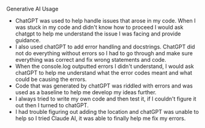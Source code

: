 Generative AI Usage

- ChatGPT was used to help handle issues that arose in my code. When I was stuck in my code and didn't know how to proceed I would ask chatgpt to help me understand the issue I was facing and provide guidance.
- I also used chatGPT to add error handling and docstrings. ChatGPT did not do everything without errors so I had to go through and make sure everything was correct and fix wrong statements and code.
- When the console.log outputted errors I didn't understand, I would ask chatGPT to help me understand what the error codes meant and what could be causing the errors.
- Code that was generated by chatGPT was riddled with errors and was used as a baseline to help me develop my ideas further.
- I always tried to write my own code and then test it, if I couldn't figure it out then I turned to chatGPT.
- I had trouble figuring out adding the location and chatGPT was unable to help so I tried Claude AI, it was able to finally help me fix my errors.
